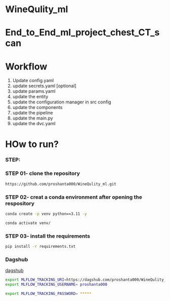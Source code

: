 # WineQulity_ml
# End_to_End_ml_project_chest_CT_scan

# Workflow
1. Update config.yaml
2. update secrets.yaml [optional]
3. update params.yaml
4. update the entity
5. update the configuration manager in src config
6. update the components
7. update the pipeline
8. update the main.py
9. update the dvc.yaml


# HOw to run?

### STEP:

### STEP 01- clone the repository


```bash
https://github.com/proshanta000/WineQulity_ml.git
```

### STEP 02- creat a conda environment after opening the respository

```bash
conda create -p venv python==3.11 -y
```
```bash
conda activate venv/
```
### STEP 03- install the requirements
```bash
pip install -r requirements.txt
```
### Dagshub
[dagshub](https://dagshub.com/)

```bash
export MLFLOW_TRACKING_URI=https://dagshub.com/proshanta000/WineQulity_ml.mlflow
export MLFLOW_TRACKING_USERNAME= proshanta000

export MLFLOW_TRACKING_PASSWORD= *****
```
